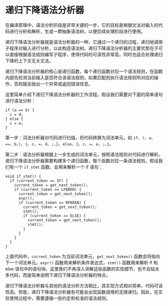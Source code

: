# 递归下降语法分析器

在编译原理中，语法分析阶段是非常关键的一步，它的目标是根据文法对输入的代码进行分析和解析，生成一颗抽象语法树，以便后续处理阶段进行使用。

递归下降语法分析器就是语法分析器的一种，它通过一个递归的过程，递归地调用子程序对输入进行分析，以此构造语法树。递归下降语法分析器的主要优势在于可以直接根据语法规则编写子程序，使得代码的可读性非常高，同时也适合处理递归下降的上下文无关文法。

递归下降语法分析器的核心是递归函数，每个递归函数对应一个语法规则，在函数内部先检测当前输入是否符合该语法规则，如果匹配则执行语法规则所对应的操作，否则就会抛出一个异常或返回错误信息。

这里简单介绍下递归下降语法分析器的工作流程。假设我们需要对下面的简单语句进行语法分析：

```
if (a == b) { 
  c = d; 
} else { 
  c = e;
}
```

第一步：词法分析器对代码进行扫描，将代码转换为词法单元，如 `if`、`(`、`a`、`==`、`b`、`)`、`{`、`c`、`=`、`d`、`;`、`}`、`else`、`{`、`c`、`=`、`e`、`;`、`}`。

第二步：语法分析器根据上一步生成的词法单元，按照语法规则对代码进行解析。递归下降语法分析器需要构建多个递归函数，每个函数对应一条语法规则。假设我们有一个 `if_stmt` 函数，会用来解析一个 if 语句：

```
void if_stmt() {
  if (current_token == IF) {
    current_token = get_next_token();
    if (current_token == LPAREN) {
      current_token = get_next_token();
      expr();
      if (current_token == RPAREN) {
        current_token = get_next_token();
        stmt();
        if (current_token == ELSE) {
          current_token = get_next_token();
          stmt();
        }
      }
    }
  }
}
```

上面代码中，`current_token` 为当前词法单元，`get_next_token()` 函数会将指向下一个词法单元。`expr()` 函数用来解析条件表达式，`stmt()` 函数用来解析 if 和 else 语句中的语句块。这里我们不再深入讲解这些函数的实现细节，也不会贴太多代码，而是简单说明下递归下降语法分析器的特点。

递归下降语法分析器与其他的语法分析方法相比，其实现方式相对简单，代码可读性高。但是，递归下降语法分析器有可能会出现函数调用的无限递归。因此，在实际使用过程中，需要遵循一些约定和标准的语法规则。